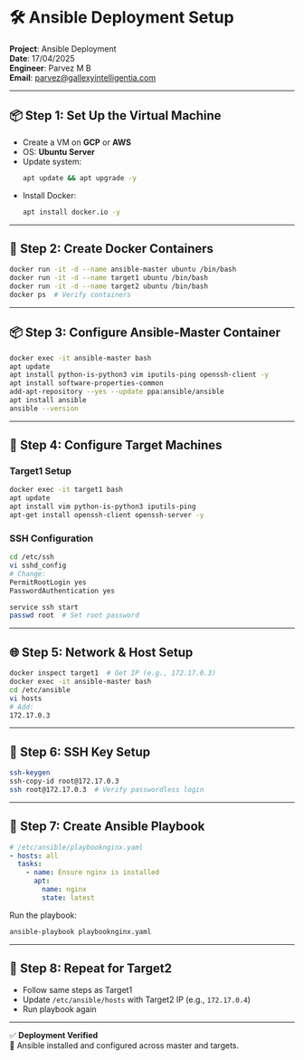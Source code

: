 # 🛠️ Ansible Deployment Setup

**Project**: Ansible Deployment  
**Date**: 17/04/2025  
**Engineer**: Parvez M B  
**Email**: parvez@gallexyintelligentia.com  

---

## 📦 Step 1: Set Up the Virtual Machine

- Create a VM on **GCP** or **AWS**
- OS: **Ubuntu Server**
- Update system:
  ```bash
  apt update && apt upgrade -y
  ```
- Install Docker:
  ```bash
  apt install docker.io -y
  ```

---

## 🐳 Step 2: Create Docker Containers

```bash
docker run -it -d --name ansible-master ubuntu /bin/bash
docker run -it -d --name target1 ubuntu /bin/bash
docker run -it -d --name target2 ubuntu /bin/bash
docker ps  # Verify containers
```

---

## 📦 Step 3: Configure Ansible-Master Container

```bash
docker exec -it ansible-master bash
apt update
apt install python-is-python3 vim iputils-ping openssh-client -y
apt install software-properties-common
add-apt-repository --yes --update ppa:ansible/ansible
apt install ansible
ansible --version
```

---

## 🎯 Step 4: Configure Target Machines

### Target1 Setup

```bash
docker exec -it target1 bash
apt update
apt install vim python-is-python3 iputils-ping
apt-get install openssh-client openssh-server -y
```

### SSH Configuration

```bash
cd /etc/ssh
vi sshd_config
# Change:
PermitRootLogin yes
PasswordAuthentication yes
```

```bash
service ssh start
passwd root  # Set root password
```

---

## 🌐 Step 5: Network & Host Setup

```bash
docker inspect target1  # Get IP (e.g., 172.17.0.3)
docker exec -it ansible-master bash
cd /etc/ansible
vi hosts
# Add:
172.17.0.3
```

---

## 🔐 Step 6: SSH Key Setup

```bash
ssh-keygen
ssh-copy-id root@172.17.0.3
ssh root@172.17.0.3  # Verify passwordless login
```

---

## 📜 Step 7: Create Ansible Playbook

```yaml
# /etc/ansible/playbooknginx.yaml
- hosts: all
  tasks:
    - name: Ensure nginx is installed
      apt:
        name: nginx
        state: latest
```

Run the playbook:

```bash
ansible-playbook playbooknginx.yaml
```

---

## 🔁 Step 8: Repeat for Target2

- Follow same steps as Target1
- Update `/etc/ansible/hosts` with Target2 IP (e.g., `172.17.0.4`)
- Run playbook again

---

✅ **Deployment Verified**  
🎉 Ansible installed and configured across master and targets.

